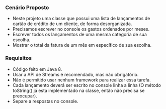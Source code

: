 ### Cenário Proposto

* Neste projeto uma classe que possui uma lista de lançamentos de cartão de crédito de um cliente, de forma desorganizada.
* Precisamos escrever no console os gastos ordenados por meses.
* Escrever todos os lançamentos de uma mesma categoria de sua escolha.
* Mostrar o total da fatura de um mês em específico de sua escolha.

### Requisitos

* Código feito em Java 8.
* Usar a API de Streams é recomendado, mas não obrigatório.
* Não é permitido usar nenhum framework para realizar essa tarefa.
* Cada lançamento deverá ser escrito no console linha a linha (O método toString() já esta implementado na classe, então não precisa se preocupar).
* Separe a respostas no console.

